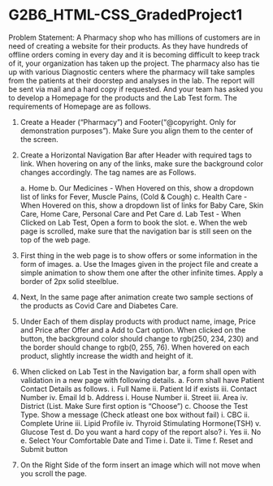 # G2B6_HTML-CSS_GradedProject1

Problem Statement:
A Pharmacy shop who has millions of customers are in need of creating a website for their products. As they have hundreds of offline orders coming in every day and it is becoming difficult to keep track of it, your organization has taken up the project. The pharmacy also has tie up with various Diagnostic centers where the pharmacy will take samples from the patients at their doorstep and analyses in the lab. The report will be sent via mail and a hard copy if requested. And your team has asked you to develop a Homepage for the products and the Lab Test form. 
The requirements of Homepage are as follows.
  1. Create a Header (“Pharmacy”) and Footer(“@copyright. Only for demonstration purposes”). Make Sure you align them to the center of the screen.
  2. Create a Horizontal Navigation Bar after Header with required tags to link. When hovering on any of the links, make sure the background color changes accordingly. The tag names are as Follows.
  
      a. Home
      b. Our Medicines  -  When Hovered on this, show a dropdown list of links for Fever, Muscle Pains, (Cold & Cough)
      c. Health Care    -  When Hovered on this, show a dropdown list of links for Baby Care, Skin Care, Home Care, Personal Care and Pet Care
      d. Lab Test       -  When Clicked on Lab Test, Open a form to book the slot.
      e. When the web page is scrolled, make sure that the navigation bar is still seen on the top of the web page.
      
  3. First thing in the web page is to show offers or some information in the form of images.
       a. Use the Images given in the project file and create a simple animation to show them one after the other infinite times. 
          Apply a border of 2px solid steelblue.
  4. Next, In the same page after animation create two sample sections of the products as Covid Care and Diabetes Care.
  5. Under Each of them display products with product name, image, Price and Price after Offer and a Add to Cart option. When clicked on the button, the background color should change to rgb(250, 234, 230) and the border should change to rgb(0, 255, 76). When hovered on each product, slightly increase the width and height of it. 
  6. When clicked on Lab Test in the Navigation bar, a form shall open with validation in a new page with following details.
      a. Form shall have Patient Contact Details as follows.
          i. Full Name
          ii. Patient Id if exists
          iii. Contact Number
          iv. Email  Id
      b. Address
          i. House Number
          ii. Street
          iii. Area
          iv. District (List. Make Sure first option is “Choose”)
      c. Choose the Test Type. Show a message (Check atleast one box without fail)
          i. CBC
          ii. Complete Urine
          iii. Lipid Profile
          iv. Thyroid Stimulating Hormone(TSH)
          v. Glucose Test
      d. Do you want a hard copy of the report also?
          i. Yes
          ii. No
      e. Select Your Comfortable Date and Time
          i. Date
          ii. Time
      f. Reset and Submit button
 7. On the Right Side of the form insert an image which will not move when you scroll the page.
